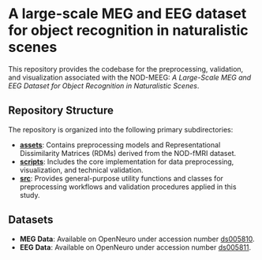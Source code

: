 # A large-scale MEG and EEG dataset for object recognition in naturalistic scenes
This repository provides the codebase for the preprocessing, validation, and visualization associated with the NOD-MEEG: *A Large-Scale MEG and EEG Dataset for Object Recognition in Naturalistic Scenes*.

## Repository Structure

The repository is organized into the following primary subdirectories:

- **[assets](https://github.com/colehank/NOD-MEEG/tree/main/assets)**: Contains preprocessing models and Representational Dissimilarity Matrices (RDMs) derived from the NOD-fMRI dataset.
- **[scripts](https://github.com/colehank/NOD-MEEG/tree/main/scripts)**: Includes the core implementation for data preprocessing, visualization, and technical validation.
- **[src](https://github.com/colehank/NOD-MEEG/tree/main/src)**: Provides general-purpose utility functions and classes for preprocessing workflows and validation procedures applied in this study.

## Datasets

- **MEG Data**: Available on OpenNeuro under accession number [ds005810](https://openneuro.org/datasets/ds005810).  
- **EEG Data**: Available on OpenNeuro under accession number [ds005811](https://openneuro.org/datasets/ds005811).  
